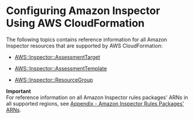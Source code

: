 # Configuring Amazon Inspector Using AWS CloudFormation<a name="inspector_cloudformation-integration"></a>

The following topics contains reference information for all Amazon Inspector resources that are supported by AWS CloudFormation:

+ [AWS::Inspector::AssessmentTarget](http://docs.aws.amazon.com/AWSCloudFormation/latest/UserGuide/aws-resource-inspector-assessmenttarget.html)

+ [AWS::Inspector::AssessmentTemplate](http://docs.aws.amazon.com/AWSCloudFormation/latest/UserGuide/aws-resource-inspector-assessmenttemplate.html)

+ [AWS::Inspector::ResourceGroup](http://docs.aws.amazon.com/AWSCloudFormation/latest/UserGuide/aws-resource-inspector-resourcegroup.html)

**Important**  
For reference information on all Amazon Inspector rules packages' ARNs in all supported regions, see [Appendix \- Amazon Inspector Rules Packages' ARNs](inspector_rules-arns.md)\.